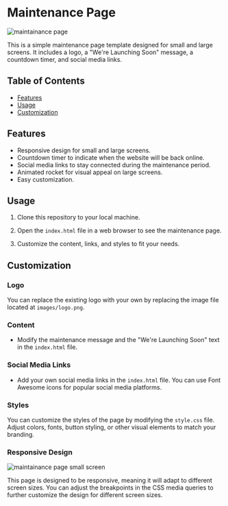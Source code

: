 # Maintenance Page

![maintainance page](https://github.com/PratyushSinha15/Website-Template/assets/122526404/f6837b98-b9c7-4ea0-aa3e-c443d15f477f)


This is a simple maintenance page template designed for small and large screens. It includes a logo, a "We're Launching Soon" message, a countdown timer, and social media links.

## Table of Contents

- [Features](#features)
- [Usage](#usage)
- [Customization](#customization)

## Features

- Responsive design for small and large screens.
- Countdown timer to indicate when the website will be back online.
- Social media links to stay connected during the maintenance period.
- Animated rocket for visual appeal on large screens.
- Easy customization.

## Usage

1. Clone this repository to your local machine.

2. Open the `index.html` file in a web browser to see the maintenance page.

3. Customize the content, links, and styles to fit your needs.

## Customization

### Logo

You can replace the existing logo with your own by replacing the image file located at `images/logo.png`.

### Content

- Modify the maintenance message and the "We're Launching Soon" text in the `index.html` file.

### Social Media Links

- Add your own social media links in the `index.html` file. You can use Font Awesome icons for popular social media platforms.

### Styles

You can customize the styles of the page by modifying the `style.css` file. Adjust colors, fonts, button styling, or other visual elements to match your branding.

### Responsive Design
![maintainance page small screen](https://github.com/PratyushSinha15/Website-Template/assets/122526404/e6266826-441c-42e2-aa8b-bc8b40e6e9ea)

This page is designed to be responsive, meaning it will adapt to different screen sizes. You can adjust the breakpoints in the CSS media queries to further customize the design for different screen sizes.
